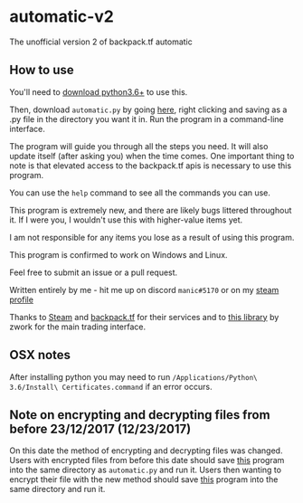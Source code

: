 # automatic-v2
The unofficial version 2 of backpack.tf automatic

## How to use

You'll need to [download python3.6+](https://www.python.org/downloads/) to use this.

Then, download `automatic.py` by going [here](https://raw.githubusercontent.com/mninc/automatic-v2/master/automatic.py), right clicking and saving as a .py file in the directory you want it in.
Run the program in a command-line interface.

The program will guide you through all the steps you need. It will also update itself (after asking you) when the time comes.
One important thing to note is that elevated access to the backpack.tf apis is necessary to use this program.

You can use the `help` command to see all the commands you can use.

This program is extremely new, and there are likely bugs littered throughout it. If I were you, I wouldn't use this with higher-value items yet.

I am not responsible for any items you lose as a result of using this program.

This program is confirmed to work on Windows and Linux.

Feel free to submit an issue or a pull request.

Written entirely by me - hit me up on discord `manic#5170` or on my [steam profile](http://steamcommunity.com/id/manic_/)

Thanks to [Steam](http://store.steampowered.com) and [backpack.tf](http://www.backpack.tf) for their services and to [this library](https://github.com/Zwork101/steam-trade) by zwork for the main trading interface. 


## OSX notes
After installing python you may need to run `/Applications/Python\ 3.6/Install\ Certificates.command` if an error occurs.

## Note on encrypting and decrypting files from before 23/12/2017 (12/23/2017)
On this date the method of encrypting and decrypting files was changed. Users with encrypted files from before this date should save [this](https://raw.githubusercontent.com/mninc/automatic-v2/master/decrypt.py) program into the same directory as `automatic.py` and run it.
Users then wanting to encrypt their file with the new method should save [this](https://raw.githubusercontent.com/mninc/automatic-v2/master/encrypt.py) program into the same directory and run it.